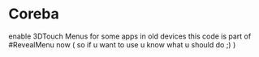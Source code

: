 # Coreba

enable 3DTouch Menus for some apps in old devices 
this code is part of #RevealMenu now ( so if u want to use u know what u should do ;) )

